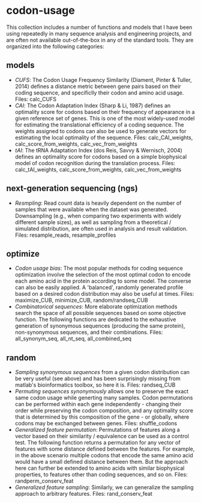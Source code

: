 # codon-usage

This collection includes a number of functions and models that I have been using repeatedly in many sequence analysis and engineering projects, and are often not available out-of-the-box in any of the standard tools. They are organized into the following categories:

## models

* _CUFS_: The Codon Usage Frequency Similarity (Diament, Pinter & Tuller, 2014) defines a distance metric between gene pairs based on their coding sequence, and specificlly their codon and amino acid usage. Files: calc\_CUFS
* _CAI_: The Codon Adaptation Index (Sharp & Li, 1987) defines an optimality score for codons based on their frequency of appearance in a given reference set of genes. This is one of the most widely-used model for estimating the translational efficiency of a coding sequence. The weights assigned to codons can also be used to generate vectors for estimating the local optimality of the sequence. Files: calc\_CAI\_weights, calc\_score\_from\_weights, calc\_vec\_from\_weights
* _tAI_: The tRNA Adaptation Index (dos Reis, Savvy & Wernisch, 2004) defines an optimality score for codons based on a simple biophysical model of codon recognition during the translation process. Files: calc\_tAI\_weights, calc\_score\_from\_weights, calc\_vec\_from\_weights

## next-generation sequencing (ngs)

* _Resmpling_: Read count data is heavily dependent on the number of samples that were available when the dataset was generated. Downsampling (e.g., when comparing two experiments with widely different sample sizes), as well as sampling from a theoretical / simulated distribution, are often used in analysis and result validation. Files: resample\_reads, resample\_profiles

## optimize

*  _Codon usage bias_: The most popular methods for coding sequence optimization involve the selection of the most optimal codon to encode each amino acid in the protein according to some model. The converse can also be easily applied. A 'balanced', randomly generated profile based on a desired codon distribution may also be useful at times. Files: maximize\_CUB, minimize\_CUB, random/randseq\_CUB
* _Combinatorical sequences_: More elaborate optimization methods search the space of all possible sequences based on some objective function. The following functions are dedicated to the exhaustive  generation of synonymous sequences (producing the same protein), non-synonymous sequences, and their combinations. Files: all\_synonym\_seq, all\_nt\_seq, all\_combined\_seq

## random

* _Sampling synonymous sequences_ from a given codon distribution can be very useful (see above) and has been surprisingly missing from matlab's bioinformatics toolbox, so here it is. Files: randseq_CUB
* _Permuting sequences synonymously_ allows one to preserve the exact same codon usage while generting many samples. Codon permutations can be performed within each gene independently - changing their order while preserving the codon composition, and any optimality score that is determined by this composition of the gene - or globally, where codons may be exchanged between genes. Files: shuffle\_codons
* _Generalized feature permutation_: Permutations of features along a vector based on their similarity / equivalence can be used as a control test. The following function returns a permutation for any vector of features with some distance defined between the features. For example, in the above scenario multiple codons that encode the same amino acid would have a small defined distance between them. But the approach here can further be extended to amino acids with similar biophysical properties, to features other than coding sequences, and so on. Files: randperm\_conserv\_feat
* _Generalized feature sampling_: Similarly, we can generalize the sampling approach to arbitrary features. Files: rand\_conserv\_feat

